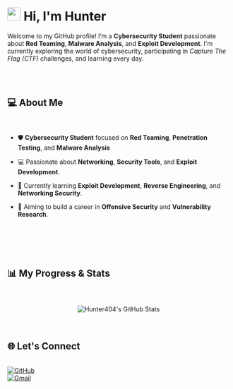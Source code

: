 # <img src="https://raw.githubusercontent.com/MartinHeinz/MartinHeinz/master/wave.gif" width="30px"> Hi, I'm Hunter

Welcome to my GitHub profile! I’m a <strong>Cybersecurity Student</strong> passionate about <strong>Red Teaming</strong>, <strong>Malware Analysis</strong>, and <strong>Exploit Development</strong>. I'm currently exploring the world of cybersecurity, participating in <em>Capture The Flag (CTF)</em> challenges, and learning every day.</p>

<br>
<br>

## 💻 About Me 
<br>

- 🛡️ **Cybersecurity Student** focused on **Red Teaming**, **Penetration Testing**, and **Malware Analysis**

- 💻 Passionate about **Networking**, **Security Tools**, and **Exploit Development**.

- 🌱 Currently learning **Exploit Development**, **Reverse Engineering**, and **Networking Security**.

- 🎯 Aiming to build a career in **Offensive Security** and **Vulnerability Research**.
           


<br>
<br>
<br>
<br>


## 📊 My Progress & Stats

<br>
<br>
<div align="center">
  <img src="https://github-readme-stats.vercel.app/api?username=Hunter404&show_icons=true&count_private=true&theme=dark" alt="Hunter404's GitHub Stats">
</div>

<br>
<br>


## 🌐 Let's Connect

<br>

<a href="https://github.com/Hunter-leader">
<img src="https://img.shields.io/badge/-GitHub-black?style=for-the-badge&logo=github&color=181717" alt="GitHub" /></a>

<br>

<a href="mailto:hunterleader405@gmail.com">
<img src="https://img.shields.io/badge/-Gmail-black?style=for-the-badge&logo=gmail&color=1DA1F2" alt="Gmail" /></a>










